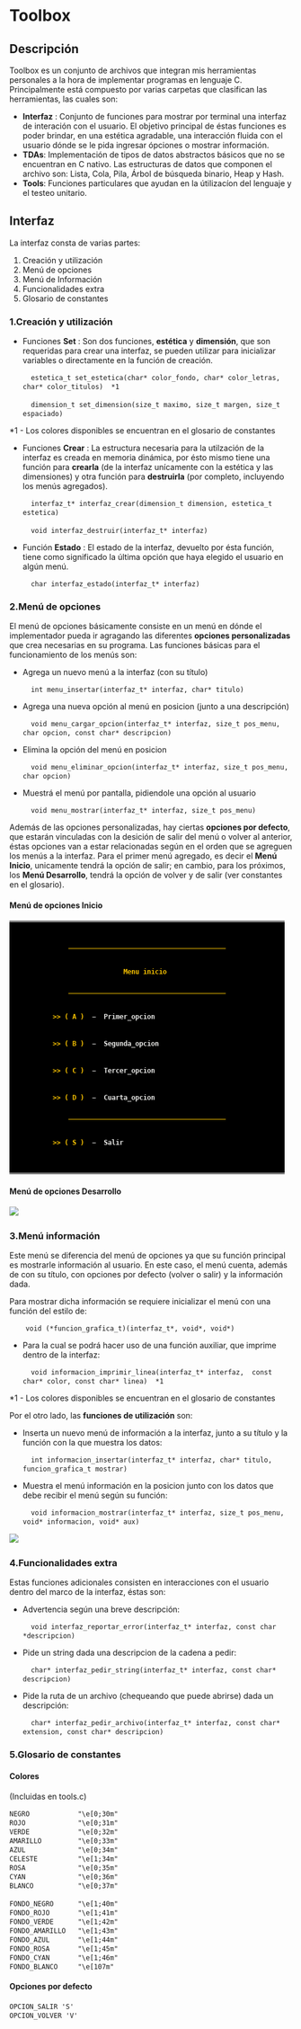 Toolbox
=============

## Descripción 

Toolbox es un conjunto de archivos que integran mis herramientas personales a la hora de implementar programas en lenguaje C.
Principalmente está compuesto por varias carpetas que clasifican las herramientas, las cuales son:
- **Interfaz** : Conjunto de funciones para mostrar por terminal una interfaz de interación con el usuario. El objetivo principal de éstas funciones es poder brindar, en una estética agradable, una interacción fluida con el usuario dónde se le pida ingresar ópciones o mostrar información.
- **TDAs**: Implementación de tipos de datos abstractos básicos que no se encuentran en C nativo. Las estructuras de datos que componen el archivo son: Lista, Cola, Pila, Árbol de búsqueda binario, Heap y Hash.
- **Tools**: Funciones particulares que ayudan en la útilizacíon del lenguaje y el testeo unitario.

## Interfaz

La interfaz consta de varias partes:
1. Creación y utilización 
2. Menú de opciones
3. Menú de Información
4. Funcionalidades extra
5. Glosario de constantes

### 1.Creación y utilización

- Funciones **Set** : Son dos funciones, **estética** y **dimensión**, que son requeridas para crear una interfaz, se pueden utilizar para inicializar variables o directamente en la función de creación.

        estetica_t set_estetica(char* color_fondo, char* color_letras, char* color_titulos)  *1
    
        dimension_t set_dimension(size_t maximo, size_t margen, size_t espaciado)

*1 - Los colores disponibles se encuentran en el glosario de constantes

- Funciones **Crear** : La estructura necesaria para la utilzación de la interfaz es creada en memoria dinámica, por ésto mismo tiene una función para **crearla** (de la interfaz unícamente con la estética y las dimensiones) y otra función para **destruirla** (por completo, incluyendo los menús agregados).

        interfaz_t* interfaz_crear(dimension_t dimension, estetica_t estetica)

        void interfaz_destruir(interfaz_t* interfaz)

- Función **Estado** : El estado de la interfaz, devuelto por ésta función, tiene como significado la última opción que haya elegido el usuario en algún menú.

        char interfaz_estado(interfaz_t* interfaz)

### 2.Menú de opciones

El menú de opciones básicamente consiste en un menú en dónde el implementador pueda ir agragando las diferentes **opciones personalizadas** que crea necesarias en su programa. Las funciones básicas para el funcionamiento de los menús son:

- Agrega un nuevo menú a la interfaz (con su título)

        int menu_insertar(interfaz_t* interfaz, char* titulo)

- Agrega una nueva opción al menú en posicion (junto a una descripción)
    
        void menu_cargar_opcion(interfaz_t* interfaz, size_t pos_menu, char opcion, const char* descripcion)

- Elimina la opción del menú en posicion

        void menu_eliminar_opcion(interfaz_t* interfaz, size_t pos_menu, char opcion)

- Muestrá el menú por pantalla, pidiendole una opción al usuario

        void menu_mostrar(interfaz_t* interfaz, size_t pos_menu)

Además de las opciones personalizadas, hay ciertas **opciones por defecto**, que estarán vinculadas con la desición de salir del menú o volver al anterior, éstas opciones van a estar relacionadas según en el orden que se agreguen los menús a la interfaz. Para el primer menú agregado, es decir el **Menú Inicio**, unicamente tendrá la opción de salir; en cambio, para los próximos, los **Menú Desarrollo**, tendrá la opción de volver y de salir (ver constantes en el glosario).

#### Menú de opciones Inicio
![](/screenshots/Menu_Inicio.png?raw=true)

#### Menú de opciones Desarrollo
![](/screenshots/Menu_Desarollo.png?raw=true)

### 3.Menú información

Este menú se diferencia del menú de opciones ya que su función principal es mostrarle información al usuario. En este caso, el menú cuenta, además de con su título, con opciones por defecto (volver o salir) y la información dada. 

Para mostrar dicha información se requiere inicializar el menú con una función del estilo de: 

        void (*funcion_grafica_t)(interfaz_t*, void*, void*)

- Para la cual se podrá hacer uso de una función auxiliar, que imprime dentro de la interfaz:

        void informacion_imprimir_linea(interfaz_t* interfaz,  const char* color, const char* linea)  *1

*1 - Los colores disponibles se encuentran en el glosario de constantes

Por el otro lado, las **funciones de utilización** son:

- Inserta un nuevo menú de información a la interfaz, junto a su título y la función con la que muestra los datos:

        int informacion_insertar(interfaz_t* interfaz, char* titulo, funcion_grafica_t mostrar)
    
- Muestra el menú información en la posicion junto con los datos que debe recibir el menú según su función:

        void informacion_mostrar(interfaz_t* interfaz, size_t pos_menu, void* informacion, void* aux)

![](/screenshots/Menu_Información.png?raw=true)

### 4.Funcionalidades extra

Estas funciones adicionales consisten en interacciones con el usuario dentro del marco de la interfaz, éstas son:

- Advertencia según una breve descripción:

        void interfaz_reportar_error(interfaz_t* interfaz, const char *descripcion)

- Pide un string dada una descripcion de la cadena a pedir:

        char* interfaz_pedir_string(interfaz_t* interfaz, const char* descripcion)

- Pide la ruta de un archivo (chequeando que puede abrirse) dada un descripción:

        char* interfaz_pedir_archivo(interfaz_t* interfaz, const char* extension, const char* descripcion)

### 5.Glosario de constantes

#### Colores
(Incluidas en tools.c)

    NEGRO            "\e[0;30m"
    ROJO             "\e[0;31m"
    VERDE            "\e[0;32m"
    AMARILLO         "\e[0;33m"
    AZUL             "\e[0;34m"
    CELESTE          "\e[1;34m"
    ROSA             "\e[0;35m"
    CYAN             "\e[0;36m"
    BLANCO           "\e[0;37m"

    FONDO_NEGRO      "\e[1;40m"
    FONDO_ROJO       "\e[1;41m"
    FONDO_VERDE      "\e[1;42m"
    FONDO_AMARILLO   "\e[1;43m"
    FONDO_AZUL       "\e[1;44m"
    FONDO_ROSA       "\e[1;45m"
    FONDO_CYAN       "\e[1;46m"
    FONDO_BLANCO     "\e[107m"

#### Opciones por defecto

    OPCION_SALIR 'S'
    OPCION_VOLVER 'V'
